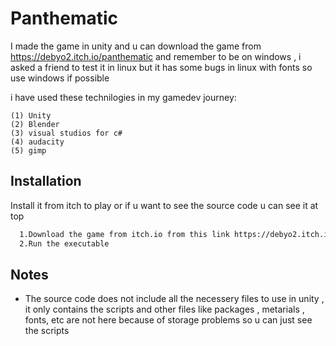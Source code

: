 # Panthematic
I made the game in unity and u can download the game from https://debyo2.itch.io/panthematic and remember to be on windows , i asked a friend to test it in linux but it has some bugs in linux with fonts so use windows if possible 


i have used these technilogies in my gamedev journey:
    
    (1) Unity
    (2) Blender
    (3) visual studios for c#
    (4) audacity
    (5) gimp



## Installation

Install it from itch to play or if u want to see the source code u can see it at top

```bash
  1.Download the game from itch.io from this link https://debyo2.itch.io/panthematic
  2.Run the executable 
```


## Notes

 - The source code does not include all the necessery files to use in unity , it only contains the scripts and other files like packages , metarials , fonts, etc are not here because of storage problems so u can just see the scripts 
